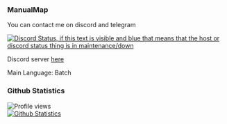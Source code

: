 ### ManualMap

You can contact me on discord and telegram  

[![Discord Status, if this text is visible and blue that means that the host or discord status thing is in maintenance/down](https://discord.c99.nl/widget/theme-4/757174181539610644.png)](https://discord.c99.nl/)  

Discord server [here](https://discord.gg/fakemen)

Main Language: Batch

### Github Statistics
![Profile views](https://komarev.com/ghpvc/?username=Buxh) <br> [![Github Statistics](https://github-readme-stats.vercel.app/api?username=Buxh&show_icons=true&theme=synthwave)](https://github.com/anuraghazra/github-readme-stats)
